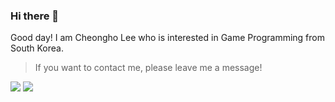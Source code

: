 ### Hi there 👋
Good day! I am Cheongho Lee who is interested in Game Programming from South Korea.

> If you want to contact me, please leave me a message!

<p>
  <a href="https://github.com/CheongHo-Lee/" target="_blank"><img src="https://img.shields.io/badge/CheongHoLee-181717?style=flat-square&logo=GitHub&logoColor=white"/></a>
  <a href="mailto:dlcjdgh97@nexongames.co.kr" target="_blank"><img src="https://img.shields.io/badge/dlcjdgh97@nexongames.co.kr-brightgreen?style=flat-square&logo=Gmail&logoColor=white"/></a>
</p>
